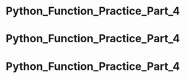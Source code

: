 # Python_Function_Practice_Part_4
# Python_Function_Practice_Part_4
# Python_Function_Practice_Part_4
